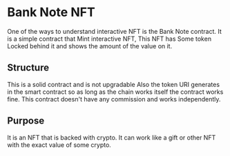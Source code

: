 &nbsp;
&nbsp;
&nbsp;
&nbsp;
&nbsp;

# Bank Note NFT

One of the ways to understand interactive NFT is the Bank Note contract. It is a simple contract that Mint interactive NFT, This NFT has Some token Locked behind it and shows the amount of the value on it.  
  
## Structure

This is a solid contract and is not upgradable Also the token URI generates in the smart contract so as long as the chain works itself the contract works fine. This contract doesn't have any commission and works independently.

## Purpose

It is an NFT that is backed with crypto. It can work like a gift or other NFT with the exact value of some crypto.




